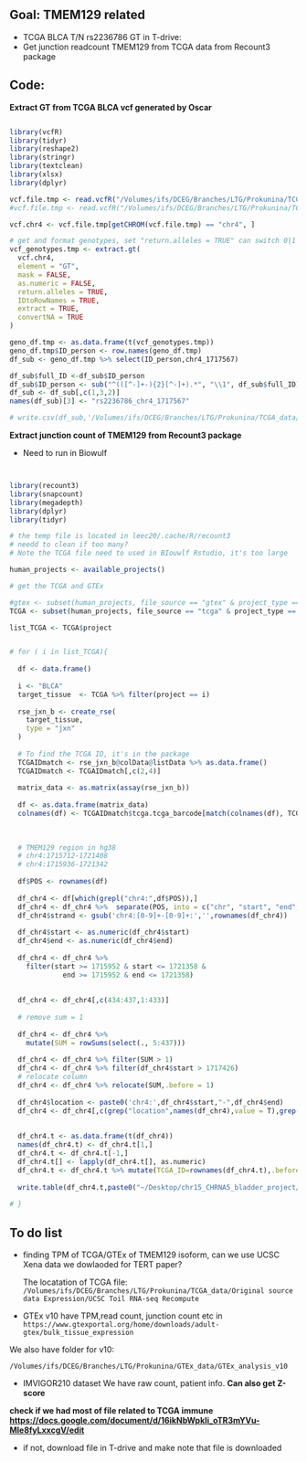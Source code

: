 ## Goal: TMEM129 related 
- TCGA BLCA T/N rs2236786 GT in T-drive:
- Get junction readcount TMEM129 from TCGA data from Recount3 package

## Code: 

**Extract GT from TCGA BLCA vcf generated by Oscar** 

```R

library(vcfR)
library(tidyr)
library(reshape2)
library(stringr) 
library(textclean)
library(xlsx)
library(dplyr)

vcf.file.tmp <- read.vcfR("/Volumes/ifs/DCEG/Branches/LTG/Prokunina/TCGA_data/TCGA_WGS_BLCA_hg38/projects/mapBC/multi_sample_output_Tumor.vcf")
#vcf.file.tmp <- read.vcfR("/Volumes/ifs/DCEG/Branches/LTG/Prokunina/TCGA_data/TCGA_WGS_BLCA_hg38/projects/mapBC/multi_sample_output_Blood.vcf")

vcf.chr4 <- vcf.file.tmp[getCHROM(vcf.file.tmp) == "chr4", ]

# get and format genotypes, set "return.alleles = TRUE" can switch 0|1 to A|G
vcf_genotypes.tmp <- extract.gt(
  vcf.chr4,
  element = "GT",
  mask = FALSE,
  as.numeric = FALSE,
  return.alleles = TRUE,
  IDtoRowNames = TRUE,
  extract = TRUE,
  convertNA = TRUE
)

geno_df.tmp <- as.data.frame(t(vcf_genotypes.tmp))
geno_df.tmp$ID_person <- row.names(geno_df.tmp)
df_sub <- geno_df.tmp %>% select(ID_person,chr4_1717567)

df_sub$full_ID <-df_sub$ID_person 
df_sub$ID_person <- sub("^(([^-]+-){2}[^-]+).*", "\\1", df_sub$full_ID)
df_sub <- df_sub[,c(1,3,2)]
names(df_sub)[3] <- "rs2236786_chr4_1717567"

# write.csv(df_sub,'/Volumes/ifs/DCEG/Branches/LTG/Prokunina/TCGA_data/Data_for_mapBC_project/mapBC_genotypes_rs2236786_TCGA_BLCA_Tumor.csv',row.names = F)


```


**Extract junction count of TMEM129 from Recount3 package**

- Need to run in Biowulf

```R


library(recount3)
library(snapcount)
library(megadepth)
library(dplyr)
library(tidyr)

# the temp file is located in leec20/.cache/R/recount3
# needd to clean if too many?
# Note the TCGA file need to used in BIouwlf Rstudio, it's too large

human_projects <- available_projects()

# get the TCGA and GTEx 

#gtex <- subset(human_projects, file_source == "gtex" & project_type == "data_sources")
TCGA <- subset(human_projects, file_source == "tcga" & project_type == "data_sources")

list_TCGA <- TCGA$project


# for ( i in list_TCGA){
  
  df <- data.frame()
  
  i <- "BLCA"
  target_tissue  <- TCGA %>% filter(project == i)
  
  rse_jxn_b <- create_rse(
    target_tissue,
    type = "jxn"
  )
  
  # To find the TCGA ID, it's in the package 
  TCGAIDmatch <- rse_jxn_b@colData@listData %>% as.data.frame()
  TCGAIDmatch <- TCGAIDmatch[,c(2,4)]
  
  matrix_data <- as.matrix(assay(rse_jxn_b))
  
  df <- as.data.frame(matrix_data)
  colnames(df) <- TCGAIDmatch$tcga.tcga_barcode[match(colnames(df), TCGAIDmatch$external_id)]
  
  
  
  # TMEM129 region in hg38
  # chr4:1715712-1721408
  # chr4:1715936-1721342
  
  df$POS <- rownames(df)
  
  df_chr4 <- df[which(grepl("chr4:",df$POS)),]
  df_chr4 <- df_chr4 %>%  separate(POS, into = c("chr", "start", "end",'strand'), sep = "[:-]")
  df_chr4$strand <- gsub('chr4:[0-9]+-[0-9]+:','',rownames(df_chr4))
  
  df_chr4$start <- as.numeric(df_chr4$start)
  df_chr4$end <- as.numeric(df_chr4$end)
  
  df_chr4 <- df_chr4 %>% 
    filter(start >= 1715952 & start <= 1721358 & 
             end >= 1715952 & end <= 1721358)
  
  
  df_chr4 <- df_chr4[,c(434:437,1:433)]
  
  # remove sum = 1
  
  df_chr4 <- df_chr4 %>% 
    mutate(SUM = rowSums(select(., 5:437)))
  
  df_chr4 <- df_chr4 %>% filter(SUM > 1)
  df_chr4 <- df_chr4 %>% filter(df_chr4$start > 1717426)
  # relocate column
  df_chr4 <- df_chr4 %>% relocate(SUM,.before = 1)
  
  df_chr4$location <- paste0('chr4:',df_chr4$start,"-",df_chr4$end)
  df_chr4 <- df_chr4[,c(grep("location",names(df_chr4),value = T),grep("TCGA",names(df_chr4),value = T))]
  
  
  df_chr4.t <- as.data.frame(t(df_chr4))
  names(df_chr4.t) <- df_chr4.t[1,]
  df_chr4.t <- df_chr4.t[-1,]
  df_chr4.t[] <- lapply(df_chr4.t[], as.numeric)
  df_chr4.t <- df_chr4.t %>% mutate(TCGA_ID=rownames(df_chr4.t),.before = 1)
  
  write.table(df_chr4.t,paste0("~/Desktop/chr15_CHRNA5_bladder_project/Recount3_for_GTEx_and_TCGA/TCGA_JC/",i,"_C5iso_jc.csv"),col.names = T,row.names = F,sep = ',',quote = F)
  
# }
```

## To do list

- finding TPM of TCGA/GTEx of TMEM129 isoform, can we use UCSC Xena data we dowlaoded for TERT paper?

  The locatation of TCGA file:
`/Volumes/ifs/DCEG/Branches/LTG/Prokunina/TCGA_data/Original source data Expression/UCSC Toil RNA-seq Recompute`

 - GTEx v10 have TPM,read count, junction count etc in `https://www.gtexportal.org/home/downloads/adult-gtex/bulk_tissue_expression`

  We also have folder for v10: 

  `/Volumes/ifs/DCEG/Branches/LTG/Prokunina/GTEx_data/GTEx_analysis_v10`


 - IMVIGOR210 dataset
 We have raw count, patient info.
**Can also get Z-score**

**check if we had most of file related to TCGA immune https://docs.google.com/document/d/16ikNbWpkIi_oTR3mYVu-Mle8fyLxxcgV/edit**
- if not, download file in T-drive and make note that file is downloaded






```


